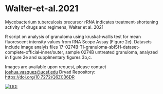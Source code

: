 # Walter-et-al.2021
Mycobacterium tuberculosis precursor rRNA indicates treatment-shortening activity of drugs and regimens, Walter et al. 2021

R script on analysis of granuloma using kruskal-wallis test for mean fluorescent intensity values from RNA Scope Assay (Figure 2e). 
Datasets include image analyis files 17-0274B-TI-granuloma-sbISH-dataset-complete-official-inner/outer, sample 0274B untreated granuloma, analyzed in figure 2e and supplmentary figures 3b,c.  

Images are available upon request, please contact joshua.vasquez@ucsf.edu
Dryad Repository: https://doi.org/10.7272/Q6Z036DR

[![DOI](https://zenodo.org/badge/343670495.svg)](https://zenodo.org/badge/latestdoi/343670495)
